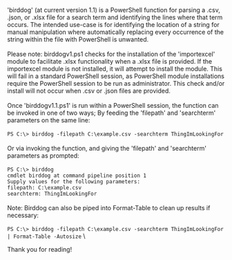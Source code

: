 'birddog' (at current version 1.1) is a PowerShell function for parsing a .csv, .json, or .xlsx file for a search term and 
identifying the lines where that term occurs.  The intended use-case is for identifying the location of a string for manual
manipulation where automatically replacing every occurrence of the string within the file with PowerShell is 
unwanted.\
\
Please note: birddogv1.ps1 checks for the installation of the 'importexcel' module to facilitate .xlsx functionality when a .xlsx file is provided.  If the importexcel module is not installed, it will attempt to install the module.  This will fail in a standard PowerShell session, as PowerShell module installations require the PowerShell session to be run as administrator.  This check and/or install will not occur when .csv or .json files are provided.\
\
Once 'birddogv1.1.ps1' is run within a PowerShell session, the function can be invoked in one of two ways;  By
feeding the 'filepath' and 'searchterm' parameters on the same line:\
\
``` PS C:\> birddog -filepath C:\example.csv -searchterm ThingImLookingFor ``` \
\
Or via invoking the function, and giving the 'filepath' and 'searchterm' parameters as prompted:\
\
``` PS C:\> birddog ``` \
``` cmdlet birddog at command pipeline position 1 ``` \
``` Supply values for the following parameters: ``` \
``` filepath: C:\example.csv ``` \
``` searchterm: ThingImLookingFor ``` \
\
Note: Birddog can also be piped into Format-Table to clean up results if necessary:\
\
``` PS C:\> birddog -filepath C:\example.csv -searchterm ThingImLookingFor | Format-Table -Autosize ``` \

Thank you for reading!
